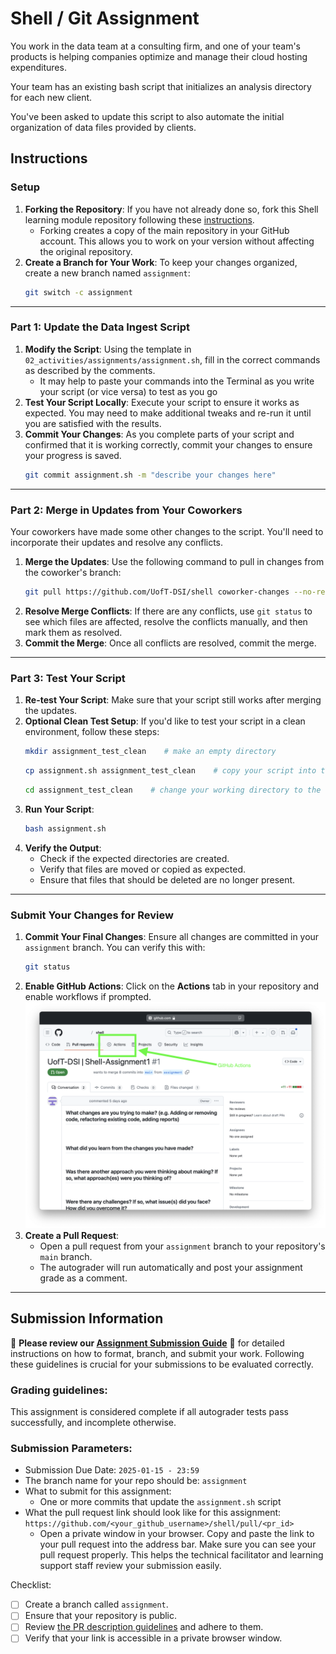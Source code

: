 # Shell / Git Assignment
You work in the data team at a consulting firm, and one of your team's products is helping companies optimize and manage their cloud hosting expenditures.

Your team has an existing bash script that initializes an analysis directory for each new client.

You've been asked to update this script to also automate the initial organization of data files provided by clients.

## Instructions

### Setup
1. **Forking the Repository**: If you have not already done so, fork this Shell learning module repository following these [instructions](https://github.com/UofT-DSI/onboarding/blob/main/onboarding_documents/submissions.md#setting-up). 
   - Forking creates a copy of the main repository in your GitHub account. This allows you to work on your version without affecting the original repository.
2. **Create a Branch for Your Work**: To keep your changes organized, create a new branch named `assignment`:
   ```bash
   git switch -c assignment
   ```

---

### Part 1: Update the Data Ingest Script
1. **Modify the Script**: Using the template in ``02_activities/assignments/assignment.sh``, fill in the correct commands as described by the comments.
    - It may help to paste your commands into the Terminal as you write your script (or vice versa) to test as you go
2. **Test Your Script Locally**: Execute your script to ensure it works as expected. You may need to make additional tweaks and re-run it until you are satisfied with the results.
3. **Commit Your Changes**: As you complete parts of your script and confirmed that it is working correctly, commit your changes to ensure your progress is saved.
    ```bash
    git commit assignment.sh -m "describe your changes here"
    ```

---

### Part 2: Merge in Updates from Your Coworkers
Your coworkers have made some other changes to the script. You'll need to incorporate their updates and resolve any conflicts.
1. **Merge the Updates**: Use the following command to pull in changes from the coworker's branch:
   ```bash
   git pull https://github.com/UofT-DSI/shell coworker-changes --no-rebase
   ```
2. **Resolve Merge Conflicts**: If there are any conflicts, use ```git status``` to see which files are affected, resolve the conflicts manually, and then mark them as resolved.
3. **Commit the Merge**: Once all conflicts are resolved, commit the merge.

---

### Part 3: Test Your Script
1. **Re-test Your Script**: Make sure that your script still works after merging the updates.
2. **Optional Clean Test Setup**: If you'd like to test your script in a clean environment, follow these steps:
   ```bash
   mkdir assignment_test_clean    # make an empty directory
   ```
   ```bash
   cp assignment.sh assignment_test_clean    # copy your script into the empty directory
   ```
   ```bash
   cd assignment_test_clean    # change your working directory to the new clean directory
   ```
3. **Run Your Script**:
   ```bash
   bash assignment.sh
   ```
4. **Verify the Output**:
   - Check if the expected directories are created.
   - Verify that files are moved or copied as expected.
   - Ensure that files that should be deleted are no longer present.

---

### Submit Your Changes for Review
1. **Commit Your Final Changes**: Ensure all changes are committed in your `assignment` branch. You can verify this with:
   ```bash
   git status
   ```
2. **Enable GitHub Actions**: Click on the **Actions** tab in your repository and enable workflows if prompted.
![](./github_actions.png)
3. **Create a Pull Request**:
   - Open a pull request from your `assignment` branch to your repository's `main` branch.
   - The autograder will run automatically and post your assignment grade as a comment.

---

## Submission Information

🚨 **Please review our [Assignment Submission Guide](https://github.com/UofT-DSI/onboarding/blob/main/onboarding_documents/submissions.md)** 🚨 for detailed instructions on how to format, branch, and submit your work. Following these guidelines is crucial for your submissions to be evaluated correctly.

### Grading guidelines:
This assignment is considered complete if all autograder tests pass successfully, and incomplete otherwise.

### Submission Parameters:
* Submission Due Date: `2025-01-15 - 23:59`
* The branch name for your repo should be: `assignment`
* What to submit for this assignment:
    * One or more commits that update the `assignment.sh` script
* What the pull request link should look like for this assignment: `https://github.com/<your_github_username>/shell/pull/<pr_id>`
    * Open a private window in your browser. Copy and paste the link to your pull request into the address bar. Make sure you can see your pull request properly. This helps the technical facilitator and learning support staff review your submission easily.

Checklist:
- [ ] Create a branch called `assignment`.
- [ ] Ensure that your repository is public.
- [ ] Review [the PR description guidelines](https://github.com/UofT-DSI/onboarding/blob/main/onboarding_documents/submissions.md#guidelines-for-pull-request-descriptions) and adhere to them.
- [ ] Verify that your link is accessible in a private browser window.
